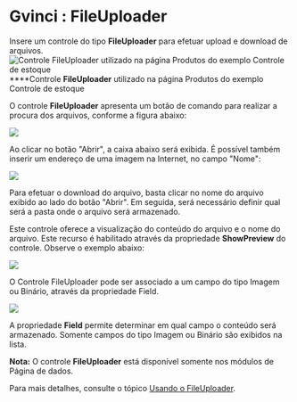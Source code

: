 # Gvinci : FileUploader

Insere um controle do tipo **FileUploader** para efetuar upload e download de arquivos.![Controle FileUploader utilizado na p&#xE1;gina Produtos do exemplo Controle de estoque](http://www.gvinci.com.br/manual/fileup1gv5.zoom80.png)                           ****Controle **FileUploader** utilizado na página Produtos do exemplo Controle de estoque

O controle **FileUploader** apresenta um botão de comando para realizar a procura dos arquivos, conforme a figura abaixo:

![](http://www.gvinci.com.br/manual/fileuploader2.zoom80.png)

Ao clicar no botão "Abrir", a caixa abaixo será exibida. É possível também inserir um endereço de uma imagem na Internet, no campo "Nome":

![](http://www.gvinci.com.br/manual/abrirfup.zoom80.png)

Para efetuar o download do arquivo, basta clicar no nome do arquivo exibido ao lado do botão "Abrir". Em seguida, será necessário definir qual será a pasta onde o arquivo será armazenado.

Este controle oferece a visualização do conteúdo do arquivo e o nome do arquivo. Este recurso é habilitado através da propriedade **ShowPreview** do controle. Observe o exemplo abaixo:

![](http://www.gvinci.com.br/manual/fileuploader3.png)

O Controle FileUploader pode ser associado a um campo do tipo Imagem ou Binário, através da propriedade Field.

![](http://www.gvinci.com.br/manual/tipocampofileup.zoom80.png)

A propriedade **Field** permite determinar em qual campo o conteúdo será armazenado. Somente campos do tipo Imagem ou Binário são exibidos na lista.

**Nota:** O controle **FileUploader** está disponível somente nos módulos de Página de dados.

Para mais detalhes, consulte o tópico [Usando o FileUploader](http://www.gvinci.com.br/manual/usando_o_fileuploader.htm).

